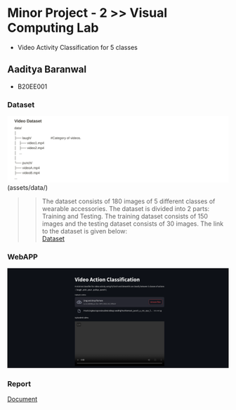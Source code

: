 # Minor Project - 2  >> Visual Computing Lab

* Video Activity Classification for 5 classes

## Aaditya Baranwal

* B20EE001

### Dataset

![Structure](assets/data/data.png)(assets/data/)

>> The dataset consists of 180 images of 5 different classes of wearable accessories. The dataset is divided into 2 parts: Training and Testing. The training dataset consists of 150 images and the testing dataset consists of 30 images. The link to the dataset is given below: <br>
[Dataset](https://drive.google.com/file/d/1DRCeUsnSfPCPPWnRjvDNpujSDEAF_KWw/view?usp=sharing)

### WebAPP

 [![WebApp](assets/preview.png)](https://video-activity-classification.streamlit.app/)

### Report

[Document](assets/report.pdf)
